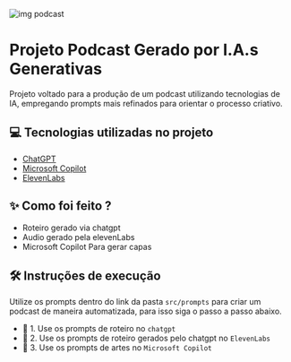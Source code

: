 

![img podcast](https://github.com/user-attachments/assets/09b5bb80-a8aa-46e5-adf8-dd6c400f8881)



# Projeto Podcast Gerado por I.A.s Generativas


Projeto voltado para a produção de um podcast utilizando tecnologias de IA, empregando prompts mais refinados para orientar o processo criativo.

## 💻 Tecnologias utilizadas no projeto

- [ChatGPT](https://chat.openai.com/) 
- [Microsoft Copilot](https://copilot.microsoft.com/chats/)
- [ElevenLabs](https://beta.elevenlabs.io/)


## ✨ Como foi feito ?

- Roteiro gerado via chatgpt
- Audio gerado pela elevenLabs
- Microsoft Copilot Para gerar capas


## 🛠️ Instruções de execução

Utilize os prompts dentro do link da pasta `src/prompts` para criar um podcast de maneira automatizada, para isso siga o passo a passo abaixo.

- 🤖 1. Use os prompts de roteiro no `chatgpt`
- 🤖 2. Use os prompts de roteiro gerados pelo chatgpt no  `ElevenLabs`
- 🤖 3. Use os prompts de artes no `Microsoft Copilot`

